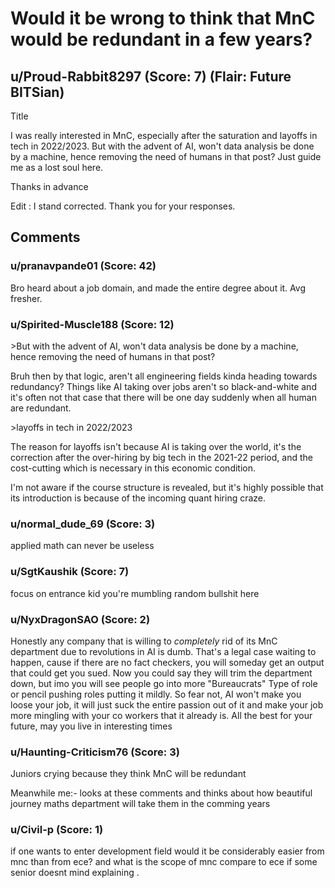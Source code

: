 # Would it be wrong to think that MnC would be redundant in a few years?
## u/Proud-Rabbit8297 (Score: 7) (Flair: Future BITSian)
Title

I was really interested in MnC, especially after the saturation and layoffs in tech in 2022/2023. But with the advent of AI, won't data analysis be done by a machine, hence removing the need of humans in that post? Just guide me as a lost soul here.

Thanks in advance

Edit : I stand corrected. Thank you for your responses.


## Comments

### u/pranavpande01 (Score: 42)
Bro heard about a job domain, and made the entire degree about it. Avg fresher.


### u/Spirited-Muscle188 (Score: 12)
&gt;But with the advent of AI, won't data analysis be done by a machine, hence removing the need of humans in that post?

Bruh then by that logic, aren't all engineering fields kinda heading towards redundancy? Things like AI taking over jobs aren't so black-and-white and it's often not that case that there will be one day suddenly when all human are redundant.

&gt;layoffs in tech in 2022/2023

The reason for layoffs isn't because AI is taking over the world, it's the correction after the over-hiring by big tech in the 2021-22 period, and the cost-cutting which is necessary in this economic condition.

I'm not aware if the course structure is revealed, but it's highly possible that its introduction is because of the incoming quant hiring craze.


### u/normal_dude_69 (Score: 3)
applied math can never be useless


### u/SgtKaushik (Score: 7)
focus on entrance kid you're mumbling random bullshit here


### u/NyxDragonSAO (Score: 2)
Honestly any company that is willing to _completely_ rid of its MnC department due to revolutions in AI is dumb. That's a legal case waiting to happen, cause if there are no fact checkers, you will someday get an output that could get you sued. Now you could say they will trim the department down, but imo you will see people go into more "Bureaucrats" Type of role or pencil pushing roles putting it mildly. So fear not, AI won't make you loose your job, it will just suck the entire passion out of it and make your job more mingling with your co workers that it already is. All the best for your future, may you live in interesting times


### u/Haunting-Criticism76 (Score: 3)
Juniors crying because they think MnC will be redundant 

Meanwhile me:- looks at these comments and thinks about how beautiful journey maths department will take them in the comming years


### u/Civil-p (Score: 1)
if one wants to enter development field would it be considerably easier from mnc than from ece? and what is the scope of mnc compare to ece if some senior doesnt mind explaining .





